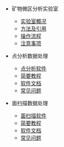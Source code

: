 * 矿物微区分析实验室

  * [实验室概况](README.md)
  * [方法及引用](software.md)
  * [操作流程](tutorial.md)
  * [注意事项](caution.md)

* 点分析数据处理

  * [点分析软件](spot/about.md)
  * [简要教程](spot/tutorial.md)
  * [软件文档](spot/document.md)
  * [常见问题](spot/question.md)

* 面扫描数据处理

  * [面扫描软件](mapping/about.md)
  * [简要教程](mapping/tutorial.md)
  * [软件文档](mapping/document.md)
  * [常见问题](mapping/question.md)
